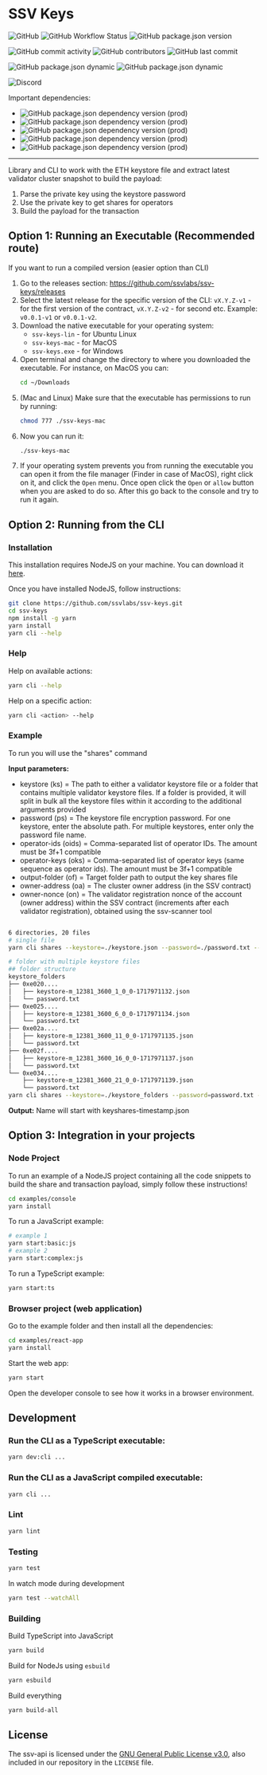 # SSV Keys

![GitHub](https://img.shields.io/github/license/ssvlabs/ssv-keys)
![GitHub Workflow Status](https://img.shields.io/github/workflow/status/ssvlabs/ssv-keys/Lint%20and%20test)
![GitHub package.json version](https://img.shields.io/github/package-json/v/ssvlabs/ssv-keys)

![GitHub commit activity](https://img.shields.io/github/commit-activity/y/ssvlabs/ssv-keys)
![GitHub contributors](https://img.shields.io/github/contributors/ssvlabs/ssv-keys)
![GitHub last commit](https://img.shields.io/github/last-commit/ssvlabs/ssv-keys)

![GitHub package.json dynamic](https://img.shields.io/github/package-json/keywords/ssvlabs/ssv-keys)
![GitHub package.json dynamic](https://img.shields.io/github/package-json/author/ssvlabs/ssv-keys)

![Discord](https://img.shields.io/discord/723834989506068561?style=for-the-badge&label=Ask%20for%20support&logo=discord&logoColor=white)

Important dependencies:

* ![GitHub package.json dependency version (prod)](https://img.shields.io/github/package-json/dependency-version/ssvlabs/ssv-keys/bls-eth-wasm?style=social)
* ![GitHub package.json dependency version (prod)](https://img.shields.io/github/package-json/dependency-version/ssvlabs/ssv-keys/bls-signatures?style=social)
* ![GitHub package.json dependency version (prod)](https://img.shields.io/github/package-json/dependency-version/ssvlabs/ssv-keys/eth2-keystore-js?style=social)
* ![GitHub package.json dependency version (prod)](https://img.shields.io/github/package-json/dependency-version/ssvlabs/ssv-keys/ethereumjs-util?style=social)
* ![GitHub package.json dependency version (prod)](https://img.shields.io/github/package-json/dependency-version/ssvlabs/ssv-keys/ethereumjs-wallet?style=social)

---

Library and CLI to work with the ETH keystore file and extract latest validator cluster snapshot to build the payload:
1. Parse the private key using the keystore password
2. Use the private key to get shares for operators
3. Build the payload for the transaction

## Option 1: Running an Executable (Recommended route)

If you want to run a compiled version (easier option than CLI)

1. Go to the releases section: https://github.com/ssvlabs/ssv-keys/releases
2. Select the latest release for the specific version of the CLI: `vX.Y.Z-v1` - for the first version of the contract, `vX.Y.Z-v2` - for second etc.
   Example: `v0.0.1-v1` or `v0.0.1-v2`.
3. Download the native executable for your operating system:
   * `ssv-keys-lin` - for Ubuntu Linux
   * `ssv-keys-mac` - for MacOS
   * `ssv-keys.exe` - for Windows
4. Open terminal and change the directory to where you downloaded the executable. For instance, on MacOS you can:
   ```bash
   cd ~/Downloads
   ```
5. (Mac and Linux) Make sure that the executable has permissions to run by running:
   ```bash
   chmod 777 ./ssv-keys-mac
   ```
6. Now you can run it:
   ```bash
   ./ssv-keys-mac
   ```
7. If your operating system prevents you from running the executable you can open it from the file manager (Finder in case of MacOS), right click on it, and click the `Open` menu. Once open click the `Open` or `allow` button when you are asked to do so. After this go back to the console and try to run it again.

## Option 2: Running from the CLI

### Installation

This installation requires NodeJS on your machine.
You can download it [here](https://nodejs.org/en/download/).

Once you have installed NodeJS, follow instructions:

```bash
git clone https://github.com/ssvlabs/ssv-keys.git
cd ssv-keys
npm install -g yarn
yarn install
yarn cli --help
```

### Help

Help on available actions:

```bash
yarn cli --help
```

Help on a specific action:

```bash
yarn cli <action> --help
```


### Example

To run you will use the "shares" command

**Input parameters:**
- keystore (ks) = The path to either a validator keystore file or a folder that contains multiple validator keystore files. If a folder is provided, it will split in bulk all the keystore files within it according to the additional arguments provided
- password (ps) = The keystore file encryption password. For one keystore, enter the absolute path. For multiple keystores, enter only the password file name.
- operator-ids (oids) = Comma-separated list of operator IDs. The amount must be 3f+1 compatible
- operator-keys (oks) = Comma-separated list of operator keys (same sequence as operator ids). The amount must be 3f+1 compatible
- output-folder (of) = Target folder path to output the key shares file
- owner-address (oa) = The cluster owner address (in the SSV contract)
- owner-nonce (on) = The validator registration nonce of the account (owner address) within the SSV contract (increments after each validator registration), obtained using the ssv-scanner tool

```bash

6 directories, 20 files
# single file
yarn cli shares --keystore=./keystore.json --password=./password.txt --operator-ids=1,2,3,4 --operator-keys=LS..,LS..,LS..,LS.. --output-folder=./ --owner-address=... --owner-nonce=..

# folder with multiple keystore files
## folder structure
keystore_folders
├── 0xe020....
│   ├── keystore-m_12381_3600_1_0_0-1717971132.json
│   └── password.txt
├── 0xe025....
│   ├── keystore-m_12381_3600_6_0_0-1717971134.json
│   └── password.txt
├── 0xe02a....
│   ├── keystore-m_12381_3600_11_0_0-1717971135.json
│   └── password.txt
├── 0xe02f....
│   ├── keystore-m_12381_3600_16_0_0-1717971137.json
│   └── password.txt
└── 0xe034....
    ├── keystore-m_12381_3600_21_0_0-1717971139.json
    └── password.txt
yarn cli shares --keystore=./keystore_folders --password=password.txt --operator-ids=1,2,3,4 --operator-keys=LS..,LS..,LS..,LS.. --output-folder=./ --owner-address=... --owner-nonce=..
```

**Output:**  Name will start with keyshares-timestamp.json

## Option 3: Integration in your projects

### Node Project

To run an example of a NodeJS project containing all the code snippets to build the share and transaction payload, simply follow these instructions!

```bash
cd examples/console
yarn install
```

To run a JavaScript example:

```bash
# example 1
yarn start:basic:js
# example 2
yarn start:complex:js
```

To run a TypeScript example:

```bash
yarn start:ts
```

### Browser project (web application)

Go to the example folder and then install all the dependencies:

```bash
cd examples/react-app
yarn install
```

Start the web app:

```bash
yarn start
```

Open the developer console to see how it works in a browser environment.

## Development

### Run the CLI as a TypeScript executable:

```bash
yarn dev:cli ...
```

### Run the CLI as a JavaScript compiled executable:

```bash
yarn cli ...
```

### Lint

```bash
yarn lint
```

### Testing

```bash
yarn test
```

In watch mode during development

```bash
yarn test --watchAll
```

### Building

Build TypeScript into JavaScript

```bash
yarn build
```

Build for NodeJs using `esbuild`

```bash
yarn esbuild
```

Build everything

```bash
yarn build-all
```

## License

The ssv-api is licensed under the
[GNU General Public License v3.0](https://www.gnu.org/licenses/gpl-3.0.en.html),
also included in our repository in the `LICENSE` file.
